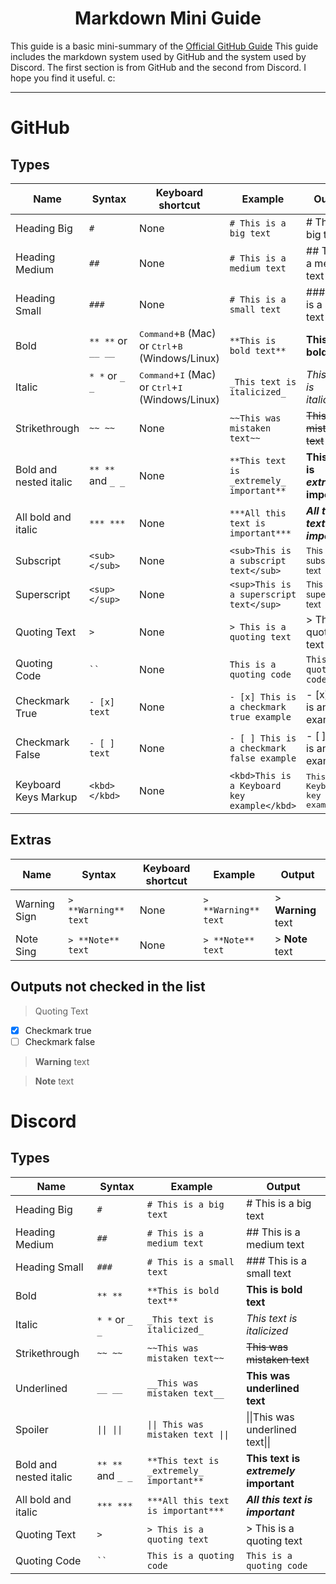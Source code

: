 <h1 align="center">
  Markdown Mini Guide
</h1>

This guide is a basic mini-summary of the [Official GitHub Guide](https://docs.github.com/en/get-started/writing-on-github/getting-started-with-writing-and-formatting-on-github/basic-writing-and-formatting-syntax) This guide includes the markdown system used by GitHub and the system used by Discord. The first section is from GitHub and the second from Discord. I hope you find it useful. c:

---

# GitHub

## Types

| Name | Syntax | Keyboard shortcut | Example | Output |
| --- | --- | --- | --- | --- |
| Heading Big | `#` | None | `# This is a big text` | # This is a big text |
| Heading Medium | `##` | None | `# This is a medium text` | ## This is a medium text |
| Heading Small | `###` | None | `# This is a small text` | ### This is a small text |
| Bold | `** **` or `__ __`| <kbd>Command</kbd>+<kbd>B</kbd> (Mac) or <kbd>Ctrl</kbd>+<kbd>B</kbd> (Windows/Linux) | `**This is bold text**` | **This is bold text** |
| Italic | `* *` or `_ _`     | <kbd>Command</kbd>+<kbd>I</kbd> (Mac) or <kbd>Ctrl</kbd>+<kbd>I</kbd> (Windows/Linux) | `_This text is italicized_` | *This text is italicized* |
| Strikethrough | `~~ ~~` | None | `~~This was mistaken text~~` | ~~This was mistaken text~~ |
| Bold and nested italic | `** **` and `_ _` | None | `**This text is _extremely_ important**` | **This text is _extremely_ important** |
| All bold and italic | `*** ***` | None | `***All this text is important***` | ***All this text is important*** |
| Subscript | `<sub> </sub>` | None | `<sub>This is a subscript text</sub>` | <sub>This is a subscript text</sub> |
| Superscript | `<sup> </sup>` | None | `<sup>This is a superscript text</sup>` | <sup>This is a superscript text</sup> |
| Quoting Text | `>` | None | `> This is a quoting text` | > This is a quoting text |
| Quoting Code | ` `` ` | None | `This is a quoting code` | `This is a quoting code` |
| Checkmark True | `- [x] text` | None | `- [x] This is a checkmark true example` | - [x] This is an example |
| Checkmark False | `- [ ] text` | None | `- [ ] This is a checkmark false example` | - [ ] This is an example |
| Keyboard Keys Markup | `<kbd> </kbd>` | None | `<kbd>This is a Keyboard key example</kbd>` | <kbd>This is a Keyboard key example</kbd> |

## Extras

| Name | Syntax | Keyboard shortcut | Example | Output |
| --- | --- | --- | --- | --- |
| Warning Sign | `> **Warning** text` | None | `> **Warning** text` | > **Warning** text |
| Note Sing | `> **Note** text` | None | `> **Note** text` | > **Note** text |

## Outputs not checked in the list

> Quoting Text
- [x] Checkmark true
- [ ] Checkmark false
> **Warning** text

> **Note** text

# Discord

## Types

| Name | Syntax | Example | Output |
| --- | --- | --- | --- |
| Heading Big | `#` | `# This is a big text` | # This is a big text |
| Heading Medium | `##` | `# This is a medium text` | ## This is a medium text |
| Heading Small | `###` | `# This is a small text` | ### This is a small text |
| Bold | `** **` | `**This is bold text**` | **This is bold text** |
| Italic | `* *` or `_ _` | `_This text is italicized_` | *This text is italicized* |
| Strikethrough | `~~ ~~` | `~~This was mistaken text~~` | ~~This was mistaken text~~ |
| Underlined | `__ __` | `__This was mistaken text__` | __This was underlined text__ |
| Spoiler | `\|\| \|\|` | `\|\| This was mistaken text \|\|` | \|\|This was underlined text\|\| |
| Bold and nested italic | `** **` and `_ _` | `**This text is _extremely_ important**` | **This text is _extremely_ important** |
| All bold and italic | `*** ***` | `***All this text is important***` | ***All this text is important*** |
| Quoting Text | `>` | `> This is a quoting text` | > This is a quoting text |
| Quoting Code | ` `` ` | `This is a quoting code` | `This is a quoting code` |

